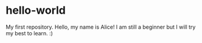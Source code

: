 # hello-world
My first repository.
Hello, my name is Alice! I am still a beginner but I will try my best to learn. :)
